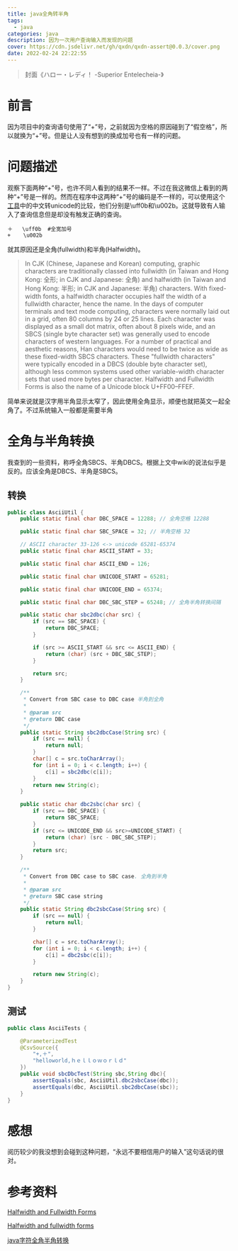 ```yaml
---
title: java全角转半角
tags:
  - java
categories: java
description: 因为一次用户查询输入而发现的问题
cover: https://cdn.jsdelivr.net/gh/qxdn/qxdn-assert@0.0.3/cover.png
date: 2022-02-24 22:22:55
---
```



> 封面《ハロー・レディ！ -Superior Entelecheia-》

# 前言
因为项目中的查询语句使用了“+”号，之前就因为空格的原因碰到了“假空格”，所以就换为“+”号。但是让人没有想到的换成加号也有一样的问题。

# 问题描述
观察下面两种“+”号，也许不同人看到的结果不一样。不过在我这微信上看到的两种“+”号是一样的。然而在程序中这两种“+”号的编码是不一样的，可以使用这个[工具](https://tool.chinaz.com/tools/unicode.aspx)中的中文转unicode的比较，他们分别是\uff0b和\u002b。这就导致有人输入了查询信息但是却没有触发正确的查询。
```
＋   \uff0b  #全宽加号
+    \u002b
```
就其原因还是全角(fullwidth)和半角(Halfwidth)。

> In CJK (Chinese, Japanese and Korean) computing, graphic characters are traditionally classed into fullwidth (in Taiwan and Hong Kong: 全形; in CJK and Japanese: 全角) and halfwidth (in Taiwan and Hong Kong: 半形; in CJK and Japanese: 半角) characters. With fixed-width fonts, a halfwidth character occupies half the width of a fullwidth character, hence the name.
> In the days of computer terminals and text mode computing, characters were normally laid out in a grid, often 80 columns by 24 or 25 lines. Each character was displayed as a small dot matrix, often about 8 pixels wide, and an SBCS (single byte character set) was generally used to encode characters of western languages.
> For a number of practical and aesthetic reasons, Han characters would need to be twice as wide as these fixed-width SBCS characters. These "fullwidth characters" were typically encoded in a DBCS (double byte character set), although less common systems used other variable-width character sets that used more bytes per character.
> Halfwidth and Fullwidth Forms is also the name of a Unicode block U+FF00–FFEF.

简单来说就是汉字用半角显示太窄了，因此使用全角显示，顺便也就把英文一起全角了。不过系统输入一般都是需要半角

# 全角与半角转换
我查到的一些资料，称呼全角SBCS、半角DBCS。根据上文中wiki的说法似乎是反的。应该全角是DBCS、半角是SBCS。
## 转换
```java
public class AsciiUtil {
    public static final char DBC_SPACE = 12288; // 全角空格 12288

    public static final char SBC_SPACE = 32; // 半角空格 32

    // ASCII character 33-126 <-> unicode 65281-65374
    public static final char ASCII_START = 33;

    public static final char ASCII_END = 126;

    public static final char UNICODE_START = 65281;

    public static final char UNICODE_END = 65374;

    public static final char DBC_SBC_STEP = 65248; // 全角半角转换间隔

    public static char sbc2dbc(char src) {
        if (src == SBC_SPACE) {
            return DBC_SPACE;
        }

        if (src >= ASCII_START && src <= ASCII_END) {
            return (char) (src + DBC_SBC_STEP);
        }

        return src;
    }

    /**
     * Convert from SBC case to DBC case 半角到全角
     *
     * @param src
     * @return DBC case
     */
    public static String sbc2dbcCase(String src) {
        if (src == null) {
            return null;
        }
        char[] c = src.toCharArray();
        for (int i = 0; i < c.length; i++) {
            c[i] = sbc2dbc(c[i]);
        }
        return new String(c);
    }

    public static char dbc2sbc(char src) {
        if (src == DBC_SPACE) {
            return SBC_SPACE;
        }
        if (src <= UNICODE_END && src>=UNICODE_START) {
            return (char) (src - DBC_SBC_STEP);
        }
        return src;
    }

    /**
     * Convert from DBC case to SBC case. 全角到半角
     *
     * @param src
     * @return SBC case string
     */
    public static String dbc2sbcCase(String src) {
        if (src == null) {
            return null;
        }

        char[] c = src.toCharArray();
        for (int i = 0; i < c.length; i++) {
            c[i] = dbc2sbc(c[i]);
        }

        return new String(c);
    }
}
```

## 测试
```java
public class AsciiTests {

    @ParameterizedTest
    @CsvSource({
        "+,＋",
        "helloworld,ｈｅｌｌｏｗｏｒｌｄ"
    })
    public void sbcDbcTest(String sbc,String dbc){
        assertEquals(sbc, AsciiUtil.dbc2sbcCase(dbc));
        assertEquals(dbc, AsciiUtil.sbc2dbcCase(sbc));
    }
}

```

# 感想
阅历较少的我没想到会碰到这种问题，“永远不要相信用户的输入”这句话说的很对。

# 参考资料
[Halfwidth and Fullwidth Forms](https://codepoints.net/halfwidth_and_fullwidth_forms)

[Halfwidth and fullwidth forms](https://en.wikipedia.org/wiki/Halfwidth_and_fullwidth_forms#Half)

[java字符全角半角转换](https://www.jianshu.com/p/22000cb102c5)
